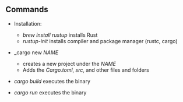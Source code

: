## Commands

- Installation:

  - _brew install rustup_ installs Rust
  - _rustup-init_ installs compiler and package manager (rustc, cargo)

- _cargo new _NAME_
  - creates a new project under the _NAME_
  - Adds the _Cargo.toml_, _src_, and other files and folders

- _cargo build_ executes the binary
- _cargo run_ executes the binary